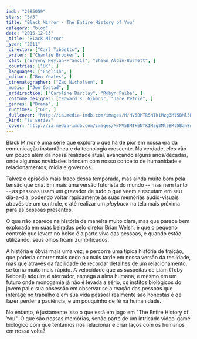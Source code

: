 ```yaml
---
imdb: "2085059"
stars: "5/5"
title: "Black Mirror - The Entire History of You"
category: "blog"
date: "2015-12-13"
_title: "Black Mirror"
_year: "2011"
_director: ["Carl Tibbetts", ]
_writer: ["Charlie Brooker", ]
_cast: ["Bryony Neylan-Francis", "Shawn Aldin-Burnett", ]
_countries: ["UK", ]
_languages: ["English", ]
_editor: ["Ben Yeates", ]
_cinematographer: ["Zac Nicholson", ]
_music: ["Jon Opstad", ]
_artdirection: ["Caroline Barclay", "Robyn Paiba", ]
_costume designer: ["Edward K. Gibbon", "Jane Petrie", ]
_genres: ["Drama", ]
_runtimes: ["60", ]
_fullcover: "http://ia.media-imdb.com/images/M/MV5BMTk5NTk1Mzg3Ml5BMl5BanBnXkFtZTcwNDAyNzY3OA@@._V1._CR25,3,1010,1343._SX100_SY133_.jpg"
_kind: "tv series"
_cover: "http://ia.media-imdb.com/images/M/MV5BMTk5NTk1Mzg3Ml5BMl5BanBnXkFtZTcwNDAyNzY3OA@@._V1._CR25,3,1010,1343._SX100_SY133_.jpg"
---
```

Black Mirror é uma série que explora o que há de pior em nossa era da comunicação instantânea e da tecnologia crescente. Na verdade, eles vão um pouco além da nossa realidade atual, avançando alguns anos/décadas, onde algumas novidades brincam com nosso conceito de humanidade e relacionamentos, mídia e governos.

Talvez o episódio mais fraco dessa temporada, mas ainda muito bom pela tensão que cria. Em mais uma versão futurista do mundo -- mas nem tanto -- as pessoas usam um gravador de tudo o que veem e escutam em seu dia-a-dia, podendo voltar rapidamente às suas memórias áudio-visuais através de um controle, e até realizar um _playback_ na tela mais próxima para as pessoas presentes.

O que não aparece na história de maneira muito clara, mas que parece bem explorada em suas beiradas pelo diretor Brian Welsh, é que o pequeno controle que levam no bolso é a parte viva das pessoas, e quando estão utilizando, seus olhos ficam zumbificados.

A história é óbvia mais uma vez, e percorre uma típica história de traição, que poderia ocorrer mais cedo ou mais tarde em nossa versão da realidade, mas que através da facilidade de recordar detalhes de um relacionamento, se torna muito mais rápido. A velocidade que as suspeitas de Liam (Toby Kebbell) adquire é aterrador, esmaga a alma humana, e mesmo em um futuro onde monogamia já não é levada a sério, os institos biológicos do jovem pai e sua obsessão em observar se a reação das pessoas que interage no trabalho e em sua vida pessoal realmente são honestas é de fazer perder a paciência, e um pouquinho de fé na humanidade.

No entanto, é justamente isso o que está em jogo em "The Entire History of You". O que são nossas memórias, senão parte de um intricado video-game biológico com que tentamos nos relacionar e criar laços com os humanos em nossa volta?
